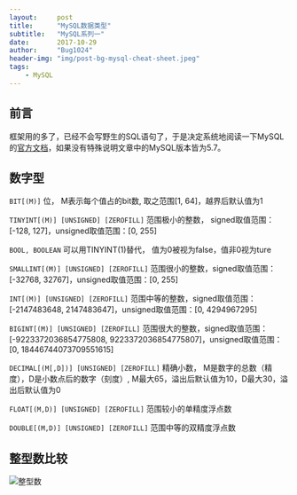 ```yaml
---
layout:     post
title:      "MySQL数据类型"
subtitle:   "MySQL系列一"
date:       2017-10-29
author:     "Bug1024"
header-img: "img/post-bg-mysql-cheat-sheet.jpeg"
tags:
    - MySQL
---
```


## 前言
框架用的多了，已经不会写野生的SQL语句了，于是决定系统地阅读一下MySQL的[官方文档](https://dev.mysql.com/doc/refman/5.7/en/)，如果没有特殊说明文章中的MySQL版本皆为5.7。

## 数字型
`BIT[(M)]`
位， M表示每个值占的bit数, 取之范围[1, 64]，越界后默认值为1

`TINYINT[(M)] [UNSIGNED] [ZEROFILL]`
范围极小的整数， signed取值范围：[-128, 127]，unsigned取值范围：[0, 255]

`BOOL, BOOLEAN`
可以用TINYINT(1)替代， 值为0被视为false，值非0视为ture

`SMALLINT[(M)] [UNSIGNED] [ZEROFILL]`
范围很小的整数，signed取值范围：[-32768, 32767]，unsigned取值范围：[0, 255]

`INT[(M)] [UNSIGNED] [ZEROFILL]`
范围中等的整数，signed取值范围：[-2147483648, 2147483647]，unsigned取值范围：[0, 4294967295]

`BIGINT[(M)] [UNSIGNED] [ZEROFILL]`
范围很大的整数，signed取值范围：[-9223372036854775808, 9223372036854775807]，unsigned取值范围：[0, 18446744073709551615]

`DECIMAL[(M[,D])] [UNSIGNED] [ZEROFILL]`
精确小数， M是数字的总数（精度），D是小数点后的数字（刻度）, M最大65，溢出后默认值为10，D最大30，溢出后默认值为0

`FLOAT[(M,D)] [UNSIGNED] [ZEROFILL]`
范围较小的单精度浮点数

`DOUBLE[(M,D)] [UNSIGNED] [ZEROFILL]`
范围中等的双精度浮点数

## 整型数比较
![整型数](http://bug1024.com/img/mysql-data-tye-integer.jpeg)
